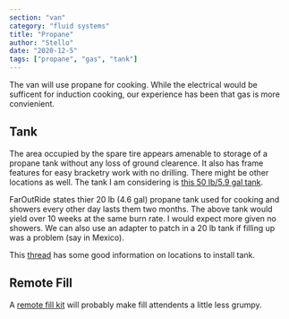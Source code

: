 ```yaml
---
section: "van"
category: "fluid systems"
title: "Propane"
author: "Stello"
date: "2020-12-5"
tags: ["propane", "gas", "tank"]
---
```


The van will use propane for cooking.  While the electrical would be sufficent for induction cooking, our experience has been that gas is more convienient.

## Tank

The area occupied by the spare tire appears amenable to storage of a propane tank without any loss of ground clearence.  It also has frame features for easy bracketry work with no drilling.  There might be other locations as well.  The tank I am considering is [this 50 lb/5.9 gal tank](https://www.gowesty.com/product/-/23916/larger-capacity-lp-tank-w-level-indicator-?v=#tabs-add261).

FarOutRide states thier 20 lb (4.6 gal) propane tank used for cooking and showers every other day lasts them two months.  The above tank would yield over 10 weeks at the same burn rate.  I would expect more given no showers.  We can also use an adapter to patch in a 20 lb tank if filling up was a problem (say in Mexico).

This [thread](https://www.fordtransitusaforum.com/threads/where-to-get-an-external-propane-tank-installed.77664/) has some good information on locations to install tank.

## Remote Fill

A [remote fill kit](https://www.fordtransitusaforum.com/threads/nashfuel-remote-propane-fill-kit.71888/#post-955602) will probably make fill attendents a little less grumpy. 

